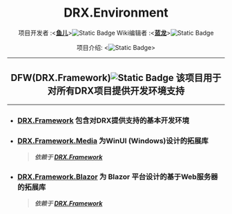 <div align="center">
    <h1> DRX.Environment </h1>
  
项目开发者 :<[<strong>鱼儿</strong>](https://space.bilibili.com/288624638)>![Static Badge](https://img.shields.io/badge/BiliBili-Fish?style=flat&logo=%2300A1D6&logoColor=%232200ff&logoSize=auto&label=YuEr&labelColor=%23d782cd&color=%23ffffff&link=https%3A%2F%2Fspace.bilibili.com%2F288624638)
Wiki编辑者 :<[<strong>蓝龙</strong>](https://space.bilibili.com/168162766)>![Static Badge](https://img.shields.io/badge/Bilibili-Dragon?style=flat&logo=%2300A1D6&logoColor=%232200ff&logoSize=auto&label=BlueDragon&labelColor=%230099e6&color=%23ffffff&link=https%3A%2F%2Fspace.bilibili.com%2F168162766)

项目介绍: <<img alt="Static Badge" src="https://img.shields.io/badge/Wiki-DRX?style=flat&logo=%23006699&logoColor=%232200ff&logoSize=auto&label=DRX&labelColor=%2300be00&color=%23ffffff&link=https%3A%2F%2Fgithub.com%2Flxyesa%2FDRX.Environment%2Fwiki">>


</div>

-----

<div align="center">
    <h2>
DFW(DRX.Framework)<img alt="Static Badge" src="https://img.shields.io/badge/DRX-DFW?style=flat&logo=%23006699&logoColor=%232200ff&logoSize=auto&label=DFW&labelColor=%23a80000&color=%23ffffff&link=https%3A%2F%2Fgithub.com%2Flxyesa%2FDRX.Environment%2Ftree%2Fmaster%2FDRX.Framework"> 该项目用于对所有DRX项目提供开发环境支持
    </h2>
</div>

-----

- ### [DRX.Framework](https://github.com/lxyesa/DRX.Environment/tree/master/DRX.Framework)  包含对DRX提供支持的基本开发环境


- ### [DRX.Framework.Media](https://github.com/lxyesa/DRX.Environment/tree/master/DRX.Framework.Media)  为WinUI (Windows)设计的拓展库
    >***依赖于 [DRX.Framework](https://github.com/lxyesa/DRX.Environment/tree/master/DRX.Framework)***


- ### [DRX.Framework.Blazor](https://github.com/lxyesa/DRX.Environment/tree/master/DRX.Framework.Blazor)  为 Blazor 平台设计的基于Web服务器的拓展库
    >***依赖于 [DRX.Framework](https://github.com/lxyesa/DRX.Environment/tree/master/DRX.Framework)***


